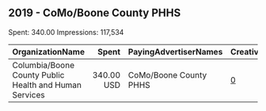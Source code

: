 ## 2019 - CoMo/Boone County PHHS 
Spent: 340.00
Impressions: 117,534

|OrganizationName|Spent|PayingAdvertiserNames|CreativeUrls|Impressions|Genders|AgeBrackets|CountryCodes|BillingAddresses|CandidateBallotInformation|
|:---|---:|:---|:---|---:|:---|:---|:---|:---|:---|
|Columbia/Boone County Public Health and Human Services|340.00 USD|CoMo/Boone County PHHS|[0](https://www.snap.com/political-ads/asset/cb626c16411406abba5083636d74e004bfb2127dd65bb6137800e2f523097785?mediaType=png)|117,534||18-24|united states|"1005 West Worley,Columbia ,65203,US"||
